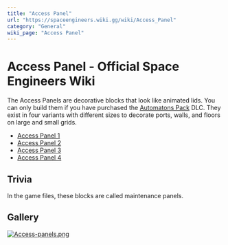```yaml
---
title: "Access Panel"
url: "https://spaceengineers.wiki.gg/wiki/Access_Panel"
category: "General"
wiki_page: "Access Panel"
---
```


# Access Panel - Official Space Engineers Wiki

The Access Panels are decorative blocks that look like animated lids. You can only build them if you have purchased the [Automatons Pack](https://spaceengineers.wiki.gg/wiki/Automatons_Pack "Automatons Pack") DLC. They exist in four variants with different sizes to decorate ports, walls, and floors on large and small grids.

*   [Access Panel 1](https://spaceengineers.wiki.gg/wiki/Access_Panel_1 "Access Panel 1")
*   [Access Panel 2](https://spaceengineers.wiki.gg/wiki/Access_Panel_2 "Access Panel 2")
*   [Access Panel 3](https://spaceengineers.wiki.gg/wiki/Access_Panel_3 "Access Panel 3")
*   [Access Panel 4](https://spaceengineers.wiki.gg/wiki/Access_Panel_4 "Access Panel 4")

## Trivia

In the game files, these blocks are called maintenance panels.

## Gallery

[![Access-panels.png](https://spaceengineers.wiki.gg/images/Access-panels.png?6ecb3b)](https://spaceengineers.wiki.gg/wiki/File:Access-panels.png)